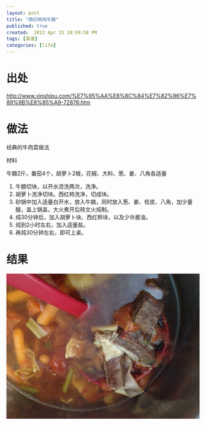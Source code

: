 ```yaml
---
layout: post
title: "西红柿炖牛腩"
published: true
created:  2013 Apr 15 10:59:58 PM
tags: [菜谱]
categories: [life]
---
```


# 出处
<http://www.xinshipu.com/%E7%95%AA%E8%8C%84%E7%82%96%E7%89%9B%E8%85%A9-72876.htm>

# 做法
经典的牛肉菜做法

材料

牛腩2斤，番茄4个，胡萝卜2根，花椒、大料、葱、姜、八角各适量

1. 牛腩切块，以开水烫洗两次，洗净。
2. 胡萝卜洗净切块。西红柿洗净，切成块。
3. 砂锅中加入适量白开水，放入牛腩，同时放入葱、姜、桂皮、八角，加少量醋，盖上锅盖，大火煮开后转文火炖制。
4. 炖30分钟后，加入胡萝卜块、西红柿块，以及少许酱油。
5. 炖到2小时左右，加入适量盐。
6. 再炖30分钟左右，即可上桌。


# 结果

![xihongshiniunan](/images/xihongshi-niunan-1024x768.JPG "xihongshi-niunan")
